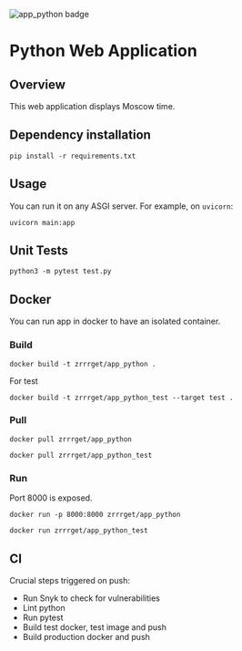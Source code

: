 ![app_python badge](https://github.com/zRrrGet/core-course-labs/actions/workflows/app_python_ci.yaml/badge.svg)

# Python Web Application
## Overview
This web application displays Moscow time.
## Dependency installation
```
pip install -r requirements.txt
```
## Usage
You can run it on any ASGI server. For example, on `uvicorn`:
```
uvicorn main:app
```
## Unit Tests
```
python3 -m pytest test.py
```
## Docker
You can run app in docker to have an isolated container.
### Build
```
docker build -t zrrrget/app_python .
```
For test
```
docker build -t zrrrget/app_python_test --target test .
```
### Pull
```
docker pull zrrrget/app_python
```
```
docker pull zrrrget/app_python_test
```
### Run
Port 8000 is exposed.
```
docker run -p 8000:8000 zrrrget/app_python
```
```
docker run zrrrget/app_python_test
```
## CI
Crucial steps triggered on push:
- Run Snyk to check for vulnerabilities
- Lint python
- Run pytest
- Build test docker, test image and push
- Build production docker and push